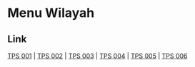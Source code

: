# Menu Wilayah

## Link

[TPS 001](https://github.com/gigit-pemilu/pemilu-2024-92-papua-barat/tree/main/pilpres/hitung-suara/sub/92-papua-barat/sub/06-teluk-bintuni/sub/11-manimeri/sub/2001-bumi-saniari/sub/001-tps)
 | 
[TPS 002](https://github.com/gigit-pemilu/pemilu-2024-92-papua-barat/tree/main/pilpres/hitung-suara/sub/92-papua-barat/sub/06-teluk-bintuni/sub/11-manimeri/sub/2001-bumi-saniari/sub/002-tps)
 | 
[TPS 003](https://github.com/gigit-pemilu/pemilu-2024-92-papua-barat/tree/main/pilpres/hitung-suara/sub/92-papua-barat/sub/06-teluk-bintuni/sub/11-manimeri/sub/2001-bumi-saniari/sub/003-tps)
 | 
[TPS 004](https://github.com/gigit-pemilu/pemilu-2024-92-papua-barat/tree/main/pilpres/hitung-suara/sub/92-papua-barat/sub/06-teluk-bintuni/sub/11-manimeri/sub/2001-bumi-saniari/sub/004-tps)
 | 
[TPS 005](https://github.com/gigit-pemilu/pemilu-2024-92-papua-barat/tree/main/pilpres/hitung-suara/sub/92-papua-barat/sub/06-teluk-bintuni/sub/11-manimeri/sub/2001-bumi-saniari/sub/005-tps)
 | 
[TPS 006](https://github.com/gigit-pemilu/pemilu-2024-92-papua-barat/tree/main/pilpres/hitung-suara/sub/92-papua-barat/sub/06-teluk-bintuni/sub/11-manimeri/sub/2001-bumi-saniari/sub/006-tps)


